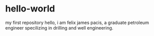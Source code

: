 # hello-world
my first repository
hello, i am felix james pacis, a graduate petroleum engineer specilizing in drilling and well engineering.

